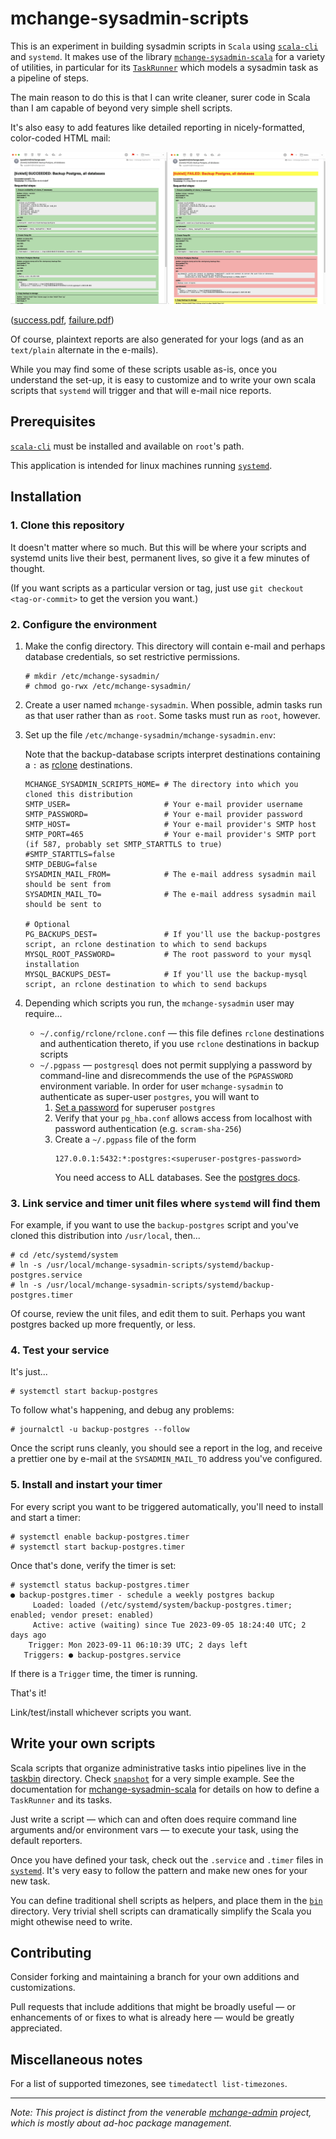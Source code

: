 # mchange-sysadmin-scripts

This is an experiment in building sysadmin scripts in `Scala` using [`scala-cli`](https://scala-cli.virtuslab.org/) and `systemd`.
It makes use of the library [`mchange-sysadmin-scala`](https://github.com/swaldman/mchange-sysadmin-scala) for a variety of utilities,
in particular for its [`TaskRunner`](https://github.com/swaldman/mchange-sysadmin-scala/blob/main/sysadmin/src/com/mchange/sysadmin/TaskRunner.scala)
which models a sysadmin task as a pipeline of steps.

The main reason to do this is that I can write cleaner, surer code in Scala than I am capable of beyond very simple shell scripts.

It's also easy to add features like detailed reporting in nicely-formatted, color-coded HTML mail:

![Success and failure e-mails, side-by-side](doc/media/backup-postgres-side-by-side-small.png)

([success.pdf](doc/media/backup-postgres-succeeded.pdf), [failure.pdf](doc/media/backup-postgres-failed.pdf))

Of course, plaintext reports are also generated for your logs (and as an `text/plain` alternate in the e-mails).

While you may find some of these scripts usable as-is, once you understand the set-up, it is easy to
customize and to write your own scala scripts that `systemd` will trigger and that will e-mail nice reports.

## Prerequisites

[`scala-cli`](https://scala-cli.virtuslab.org/) must be installed and available on `root`'s path.

This application is intended for linux machines running [`systemd`](https://systemd.io/).

## Installation

### 1. Clone this repository

It doesn't matter where so much. But this will be where your scripts and systemd units live their best, permanent
lives, so give it a few minutes of thought.

(If you want scripts as a particular version or tag, just use `git checkout <tag-or-commit>` to get the version you want.)

### 2. Configure the environment

1. Make the config directory. This directory will contain e-mail and perhaps database credentials, so set restrictive permissions.
   ```plaintext
   # mkdir /etc/mchange-sysadmin/
   # chmod go-rwx /etc/mchange-sysadmin/
   ```
2. Create a user named `mchange-sysadmin`. When possible, admin tasks run as that user rather than as `root`.
   Some tasks must run as `root`, however.

3. Set up the file `/etc/mchange-sysadmin/mchange-sysadmin.env`:

   Note that the backup-database scripts interpret destinations containing a `:` as [rclone](https://rclone.org/) destinations.
   
   ```plaintext
   MCHANGE_SYSADMIN_SCRIPTS_HOME= # The directory into which you cloned this distribution
   SMTP_USER=                     # Your e-mail provider username
   SMTP_PASSWORD=                 # Your e-mail provider password
   SMTP_HOST=                     # Your e-mail provider's SMTP host
   SMTP_PORT=465                  # Your e-mail provider's SMTP port (if 587, probably set SMTP_STARTTLS to true)
   #SMTP_STARTTLS=false
   SMTP_DEBUG=false
   SYSADMIN_MAIL_FROM=            # The e-mail address sysadmin mail should be sent from
   SYSADMIN_MAIL_TO=              # The e-mail address sysadmin mail should be sent to

   # Optional
   PG_BACKUPS_DEST=               # If you'll use the backup-postgres script, an rclone destination to which to send backups
   MYSQL_ROOT_PASSWORD=           # The root password to your mysql installation
   MYSQL_BACKUPS_DEST=            # If you'll use the backup-mysql script, an rclone destination to which to send backups
   ```

4. Depending which scripts you run, the `mchange-sysadmin` user may require...
   * `~/.config/rclone/rclone.conf` &mdash; this file defines `rclone` destinations
     and authentication thereto, if you use `rclone` destinations in backup scripts
   * `~/.pgpass` &mdash; `postgresql` does not permit supplying a password by
     command-line and disrecommends the use of the `PGPASSWORD` environment variable.
     In order for user `mchange-sysadmin` to authenticate as super-user `postgres`,
     you will want to
        1. [Set a password](https://chartio.com/resources/tutorials/how-to-set-the-default-user-password-in-postgresql/) for superuser `postgres`
        2. Verify that your `pg_hba.conf` allows access from localhost with password authentication
           (e.g. `scram-sha-256`)
        3. Create a `~/.pgpass` file of the form
           ```
           127.0.0.1:5432:*:postgres:<superuser-postgres-password>
           ```
           You need access to ALL databases. See the [postgres docs](https://www.postgresql.org/docs/current/libpq-pgpass.html).

### 3. Link service and timer unit files where `systemd` will find them

For example, if you want to use the `backup-postgres` script and you've cloned this distribution into `/usr/local`, then...

```plaintext
# cd /etc/systemd/system
# ln -s /usr/local/mchange-sysadmin-scripts/systemd/backup-postgres.service
# ln -s /usr/local/mchange-sysadmin-scripts/systemd/backup-postgres.timer
```

Of course, review the unit files, and edit them to suit. Perhaps you want postgres backed up more frequently, or less.

### 4. Test your service

It's just...

```plaintext
# systemctl start backup-postgres
```

To follow what's happening, and debug any problems:

```plaintext
# journalctl -u backup-postgres --follow
```

Once the script runs cleanly, you should see a report in the log, and receive a prettier one by e-mail
at the `SYSADMIN_MAIL_TO` address you've configured.

### 5. Install and instart your timer

For every script you want to be triggered automatically, you'll need to install and start a timer:

```plaintext
# systemctl enable backup-postgres.timer
# systemctl start backup-postgres.timer
```

Once that's done, verify the timer is set:

```plaintext
# systemctl status backup-postgres.timer
● backup-postgres.timer - schedule a weekly postgres backup
     Loaded: loaded (/etc/systemd/system/backup-postgres.timer; enabled; vendor preset: enabled)
     Active: active (waiting) since Tue 2023-09-05 18:24:40 UTC; 2 days ago
    Trigger: Mon 2023-09-11 06:10:39 UTC; 2 days left
   Triggers: ● backup-postgres.service
```

If there is a `Trigger` time, the timer is running.

That's it!

Link/test/install whichever scripts you want.

## Write your own scripts

Scala scripts that organize administrative tasks intio pipelines live in the [taskbin](taskbin) directory.
Check [`snapshot`](taskbin/snapshot) for a very simple example.
See the documentation for [mchange-sysadmin-scala](https://github.com/swaldman/mchange-sysadmin-scala) for details on
how to define a `TaskRunner` and its tasks.

Just write a script &mdash; which can and often does require command line arguments and/or environment vars &mdash;
to execute your task, using the default reporters.

Once you have defined your task, check out the `.service` and `.timer` files in [`systemd`](systemd).
It's very easy to follow the pattern and make new ones for your new task.

You can define traditional shell scripts as helpers, and place them in the [`bin`](bin) directory.
Very trivial shell scripts can dramatically simplify the Scala you might othewise need to write.

## Contributing

Consider forking and maintaining a branch for your own additions and customizations.

Pull requests that include additions that might be broadly useful &mdash; or enhancements of or fixes to what is already here &mdash;
would be greatly appreciated.

## Miscellaneous notes

For a list of supported timezones, see `timedatectl list-timezones`.

---

_Note: This project is distinct from the venerable [mchange-admin](https://github.com/swaldman/mchange-admin) project, which is mostly
about ad-hoc package management._



